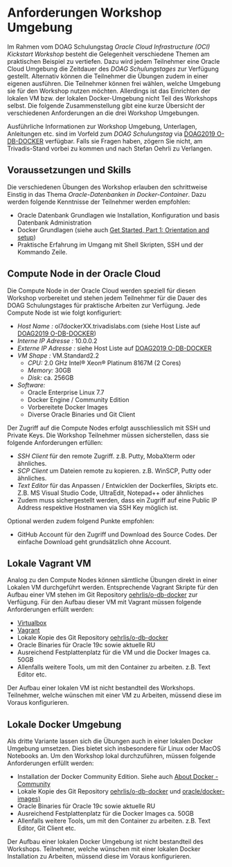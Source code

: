 # Anforderungen Workshop Umgebung
<!-- markdownlint-disable MD013 -->
Im Rahmen vom DOAG Schulungstag *Oracle Cloud Infrastructure (OCI) Kickstart Workshop*
besteht die Gelegenheit verschiedene Themen am praktischen Beispiel zu vertiefen.
Dazu wird jedem Teilnehmer eine Oracle Cloud Umgebung die Zeitdauer des
*DOAG Schulungstages* zur Verfügung gestellt. Alternativ können die Teilnehmer
die Übungen zudem in einer eigenen  ausführen. Die Teilnehmer können frei wählen, welche Umgebung sie für den Workshop nutzen möchten. Allerdings ist das Einrichten der lokalen VM bzw. der lokalen Docker-Umgebung nicht Teil des Workshops selbst. Die folgende Zusammenstellung gibt eine kurze Übersicht der verschiedenen Anforderungen an die drei Workshop Umgebungen.

Ausführliche Informationen zur Workshop Umgebung, Unterlagen, Anleitungen etc.
sind im Vorfeld zum *DOAG Schulungstag* via [DOAG2019 O-DB-DOCKER](https://url.oradba.ch/DOAG2019_O-DB-DOCKER) verfügbar. Falls sie Fragen haben, zögern Sie nicht, am Trivadis-Stand vorbei zu kommen und nach Stefan Oehrli zu Verlangen.

## Voraussetzungen und Skills

Die verschiedenen Übungen des Workshop erlauben den schrittweise Einstig in das Thema *Oracle-Datenbanken in Docker-Container*. Dazu werden folgende Kenntnisse der Teilnehmer werden empfohlen:

* Oracle Datenbank Grundlagen wie Installation, Konfiguration und basis Datenbank Administration
* Docker Grundlagen (siehe auch [Get Started, Part 1: Orientation and setup](https://docs.docker.com/get-started/))
* Praktische Erfahrung im Umgang mit Shell Skripten, SSH und der Kommando Zeile.

## Compute Node in der Oracle Cloud

Die Compute Node in der Oracle Cloud werden speziell für diesen Workshop vorbereitet und stehen jedem Teilnehmer für die Dauer des DOAG Schulungstages für praktische Arbeiten zur Verfügung. Jede Compute Node ist wie folgt konfiguriert:

* *Host Name :* ol7dockerXX.trivadislabs.com (siehe Host Liste auf [DOAG2019 O-DB-DOCKER](https://url.oradba.ch/DOAG2019_O-DB-DOCKER))
* *Interne IP Adresse :* 10.0.0.2
* *Externe IP Adresse :* siehe Host Liste auf [DOAG2019 O-DB-DOCKER](https://url.oradba.ch/DOAG2019_O-DB-DOCKER)
* *VM Shape :* VM.Standard2.2
    * *CPU:* 2.0 GHz Intel® Xeon® Platinum 8167M (2 Cores)
    * *Memory:* 30GB
    * *Disk:* ca. 256GB
* *Software:* 
  * Oracle Enterprise Linux 7.7
  * Docker Engine / Community Edition
  * Vorbereitete Docker Images
  * Diverse Oracle Binaries und Git Client

Der Zugriff auf die Compute Nodes erfolgt ausschliesslich mit SSH und Private Keys. Die Workshop Teilnehmer müssen sicherstellen, dass sie folgende Anforderungen erfüllen:

* *SSH Client* für den remote Zugriff. z.B. Putty, MobaXterm oder ähnliches.
* *SCP Client* um Dateien remote zu kopieren. z.B. WinSCP, Putty oder ähnliches.
* *Text Editor* für das Anpassen / Entwicklen der Dockerfiles, Skripts etc. Z.B. MS Visual Studio Code, UltraEdit, Notepad++ oder ähnliches
* Zudem muss sichergestellt werden, dass ein Zugriff auf eine Public IP Address respektive Hostnamen via SSH Key möglich ist.

Optional werden zudem folgend Punkte empfohlen:

* GitHub Account für den Zugriff und Download des Source Codes. Der einfache Download geht grundsätzlich ohne Account.

## Lokale Vagrant VM

Analog zu den Compute Nodes können sämtliche Übungen direkt in einer Lokalen VM durchgeführt werden. Entsprechende Vagrant Skripte für den Aufbau einer VM stehen im Git Repository [oehrlis/o-db-docker](https://github.com/oehrlis/o-db-docker) zur Verfügung. Für den Aufbau dieser VM mit Vagrant müssen folgende Anforderungen erfüllt werden:

* [Virtualbox](https://www.virtualbox.org/wiki/Downloads)
* [Vagrant](
https://www.vagrantup.com)
* Lokale Kopie des Git Repository [oehrlis/o-db-docker](https://github.com/oehrlis/o-db-docker)
* Oracle Binaries für Oracle 19c sowie aktuelle RU
* Ausreichend Festplattenplatz für die VM und die Docker Images ca. 50GB
* Allenfalls weitere Tools, um mit den Container zu arbeiten. z.B. Text Editor etc.

Der Aufbau einer lokalen VM ist nicht bestandteil des Workshops. Teilnehmer, welche wünschen mit einer VM zu Arbeiten, müssend diese im Voraus konfigurieren.

## Lokale Docker Umgebung

Als dritte Variante lassen sich die Übungen auch in einer lokalen Docker Umgebung umsetzen. Dies bietet sich insbesondere für Linux oder MacOS Notebooks an. Um den Workshop lokal durchzuführen, müssen folgende Anforderungen erfüllt werden:

* Installation der Docker Community Edition. Siehe auch [About Docker - Community](https://docs.docker.com/install/)
* Lokale Kopie des Git Repository [oehrlis/o-db-docker](https://github.com/oehrlis/o-db-docker)
und [oracle/docker-images)](https://github.com/oracle/docker-images)
* Oracle Binaries für Oracle 19c sowie aktuelle RU
* Ausreichend Festplattenplatz für die Docker Images ca. 50GB
* Allenfalls weitere Tools, um mit den Container zu arbeiten. z.B. Text Editor, Git Client etc.

Der Aufbau einer lokalen Docker Umgebung ist nicht bestandteil des Workshops. Teilnehmer, welche wünschen mit einer lokalen Docker Installation zu Arbeiten, müssend diese im Voraus konfigurieren.
